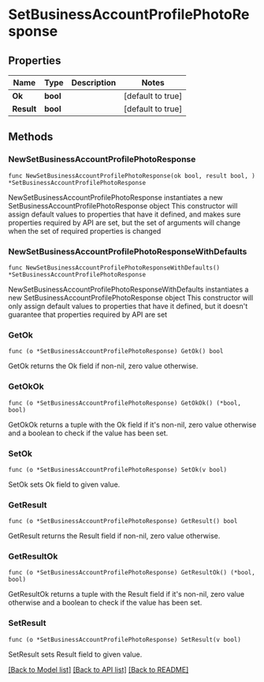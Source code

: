 # SetBusinessAccountProfilePhotoResponse

## Properties

Name | Type | Description | Notes
------------ | ------------- | ------------- | -------------
**Ok** | **bool** |  | [default to true]
**Result** | **bool** |  | [default to true]

## Methods

### NewSetBusinessAccountProfilePhotoResponse

`func NewSetBusinessAccountProfilePhotoResponse(ok bool, result bool, ) *SetBusinessAccountProfilePhotoResponse`

NewSetBusinessAccountProfilePhotoResponse instantiates a new SetBusinessAccountProfilePhotoResponse object
This constructor will assign default values to properties that have it defined,
and makes sure properties required by API are set, but the set of arguments
will change when the set of required properties is changed

### NewSetBusinessAccountProfilePhotoResponseWithDefaults

`func NewSetBusinessAccountProfilePhotoResponseWithDefaults() *SetBusinessAccountProfilePhotoResponse`

NewSetBusinessAccountProfilePhotoResponseWithDefaults instantiates a new SetBusinessAccountProfilePhotoResponse object
This constructor will only assign default values to properties that have it defined,
but it doesn't guarantee that properties required by API are set

### GetOk

`func (o *SetBusinessAccountProfilePhotoResponse) GetOk() bool`

GetOk returns the Ok field if non-nil, zero value otherwise.

### GetOkOk

`func (o *SetBusinessAccountProfilePhotoResponse) GetOkOk() (*bool, bool)`

GetOkOk returns a tuple with the Ok field if it's non-nil, zero value otherwise
and a boolean to check if the value has been set.

### SetOk

`func (o *SetBusinessAccountProfilePhotoResponse) SetOk(v bool)`

SetOk sets Ok field to given value.


### GetResult

`func (o *SetBusinessAccountProfilePhotoResponse) GetResult() bool`

GetResult returns the Result field if non-nil, zero value otherwise.

### GetResultOk

`func (o *SetBusinessAccountProfilePhotoResponse) GetResultOk() (*bool, bool)`

GetResultOk returns a tuple with the Result field if it's non-nil, zero value otherwise
and a boolean to check if the value has been set.

### SetResult

`func (o *SetBusinessAccountProfilePhotoResponse) SetResult(v bool)`

SetResult sets Result field to given value.



[[Back to Model list]](../README.md#documentation-for-models) [[Back to API list]](../README.md#documentation-for-api-endpoints) [[Back to README]](../README.md)


